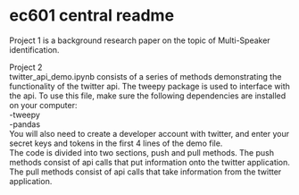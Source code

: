 # ec601 central readme

Project 1 is a background research paper on the topic of Multi-Speaker identification.

Project 2\
twitter_api_demo.ipynb consists of a series of methods demonstrating the functionality of the twitter api. The tweepy package is used to interface with the api.
To use this file, make sure the following dependencies are installed on your computer:\
  -tweepy\
  -pandas\
You will also need to create a developer account with twitter, and enter your secret keys and tokens in the first 4 lines of the demo file.\
The code is divided into two sections, push and pull methods. The push methods consist of api calls that put information onto the twitter application.
The pull methods consist of api calls that take information from the twitter application.
